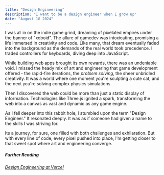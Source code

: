```yaml
---
title: "Design Engineering"
description: "I want to be a design engineer when I grow up"
date: "August 18 2024"
---
```


I was all in on the indie game grind, dreaming of pixelated empires under the banner of "xoboid". The allure of gamedev was intoxicating, promising a life immersed in creativity and code. Like many, that dream eventually faded into the background as the demands of the real world took precedence. I traded controllers for keyboards, diving deep into JavaScript.

While building web apps brought its own rewards, there was an undeniable void. I missed the heady mix of art and engineering that game development offered - the rapid-fire iterations, the _problem solving_, the sheer unbridled creativity. It was a world where one moment you're sculpting a cute cat, and the next you're solving complex physics simulations.

Then I discovered the web could be more than just a static display of information. Technologies like Three.js ignited a spark, transforming the web into a canvas as vast and dynamic as any game engine.

As I fell deeper into this rabbit hole, I stumbled upon the term "Design Engineer." It resonated deeply. It was as if someone had given a name to the skills I was striving for.

Its a journey, for sure, one filled with both challenges and exhilaration. But with every line of code, every pixel pushed into place, I'm getting closer to that sweet spot where art and engineering converge.

##### Further Reading

_[Design Engineering at Vercel](vercel.com/blog/design-engineering-at-vercel)_
